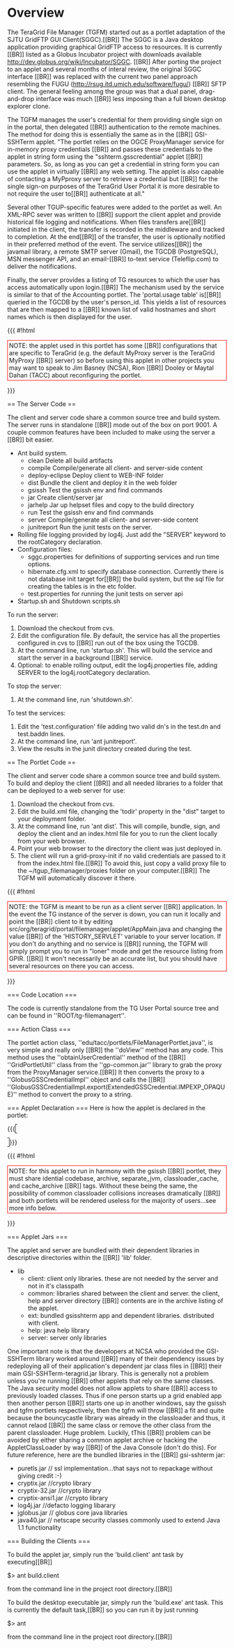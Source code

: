 # Overview 

The TeraGrid File Manager (TGFM) started out as a portlet adaptation of the SJTU GridFTP GUI Client(SGGC).[[BR]]
The SGGC is a Java desktop application providing graphical GridFTP access to resources.  It is currently [[BR]]
listed as a Globus Incubator project with downloads available http://dev.globus.org/wiki/Incubator/SGGC. [[BR]]
After porting the project to an applet and several months of interal review, the original SGGC interface [[BR]]
was replaced with the current two panel approach resembling the FUGU (http://rsug.itd.umich.edu/software/fugu/) [[BR]]
SFTP client.  The general feeling among the group was that a dual panel, drag-and-drop interface was much [[BR]]
less imposing than a full blown desktop explorer clone.

The TGFM manages the user's credential for them providing single sign on in the portal, then delegated [[BR]]
authentication to the remote machines.  The method for doing this is essentially the same as in the [[BR]]
GSI-SSHTerm applet.  "The portlet relies on the OGCE ProxyManager service for in-memory proxy credentials [[BR]]
and passes these credentials to the applet in string form using the "sshterm.gsscredential" applet [[BR]]
parameters.  So, as long as you can get a credential in string form you can use the applet in virtually [[BR]]
any web setting.  The applet is also capable of contacting a MyPproxy server to retrieve a credential but [[BR]]
for the single sign-on purposes of the TeraGrid User Portal it is more desirable to not require the user to[[BR]]
authenticate at all."

Several other TGUP-specific features were added to the portlet as well. An XML-RPC sever was written to [[BR]]
support the client applet and provide historical file logging and notifications.  When files transfers are[[BR]] initiated in the client, the transfer is recorded in the middleware and tracked to completion.  At the end[[BR]]
of the transfer, the user is optionally notified in their preferred method of the event. The service utilizes[[BR]]
the javamail library, a remote SMTP server (Gmail), the TGCDB (PostgreSQL), MSN messenger API, and an email-[[BR]]
to-text service (Teleflip.com) to deliver the notifications.

Finally, the server provides a listing of TG resources to which the user has access automatically upon login.[[BR]]
The mechanism used by the service is similar to that of the Accounting portlet.  The 'portal.usage table' is[[BR]] queried in the TGCDB by the user's person_id.  This yields a list of resources that are then mapped to a [[BR]]
known list of valid hostnames and short names which is then displayed for the user.


{{{
#!html
<p style="border: thin solid red; padding: 3px;">NOTE: the applet used in this portlet has some [[BR]]
configurations that are specific to TeraGrid (e.g. the default MyProxy server is the TeraGrid MyProxy [[BR]]
server) so before using this applet in other projects you may want to speak to Jim Basney (NCSA), Rion [[BR]]
Dooley or Maytal Dahan (TACC) about reconfiguring the portlet.</p>
}}}


== The Server Code ==

The client and server code share a common source tree and build system.  The server runs in standalone [[BR]]
mode out of the box on port 9001.  A couple common features have been included to make using the server a [[BR]]
bit easier.  

* Ant build system.
  *  clean           Delete all build artifacts
  *  compile         Compile/generate all client- and server-side content
  *  deploy-eclipse  Deploy client to WEB-INF folder
  *  dist            Bundle the client and deploy it in the web folder
  *  gsissh          Test the gsissh env and find commands
  *  jar             Create client/server jar
  *  jarhelp         Jar up helpset files and copy to the build directory
  *  run             Test the gsissh env and find commands
  *  server          Compile/generate all client- and server-side content
  *  junitreport     Run the junit tests on the server.
* Rolling file logging provided by log4j.  Just add the "SERVER" keyword to the rootCategory declaration.
* Configuration files: 
  * sggc.properties for definitions of supporting services and run time options.
  * hibernate.cfg.xml to specify database connection. Currently there is not database init target for[[BR]]
the build system, but the sql file for creating the tables is in the etc folder.
  * test.properties for running the junit tests on server api
* Startup.sh and Shutdown scripts.sh

To run the server:

1. Download the checkout from cvs.
2. Edit the configuration file.  By default, the service has all the properties configured in cvs to [[BR]]
run out of the box using the TGCDB.
3. At the command line, run 'startup.sh'.  This will build the service and start the server in a background [[BR]]
service.  
4. Optional: to enable rolling output, edit the log4j.properties file, adding SERVER to the log4j.rootCategory declaration.

To stop the server:

1. At the command line, run 'shutdown.sh'.

To test the services:

1. Edit the 'test.configuration' file adding two valid dn's in the test.dn and test.baddn lines.
1. At the command line, run 'ant junitreport'.
1. View the results in the junit directory created during the test.


== The Portlet Code ==

The client and server code share a common source tree and build system.  To build and deploy the client [[BR]]
and all needed libraries to a folder that can be deployed to a web server for use:

1. Download the checkout from cvs.
1. Edit the build.xml file, changing the 'todir' property in the "dist" target to your deployment folder.
1. At the command line, run 'ant dist'.  This will compile, bundle, sign, and deploy the client and an index.html file for you to run the client locally from your web browser.
1. Point your web browser to the directory the client was just deployed in.
1. The client will run a grid-proxy-init if no valid credentials are passed to it from the index.html file.[[BR]]
To avoid this, just copy a valid proxy file to the ~/tgup_filemanager/proxies folder on your computer.[[BR]]
The TGFM will automatically discover it there.

{{{
#!html
<p style="border: thin solid red; padding: 3px;">NOTE: the TGFM is meant to be run as a client server [[BR]]
application.  In the event the TG instance of the server is down, you can run it locally and point the [[BR]]
client to it by editing src/org/teragrid/portal/filemanager/applet/AppMain.java and changing the value [[BR]]
of the 'HISTORY_SERVLET' variable to your server location.  If you don't do anything and no service is [[BR]]
running, the TGFM will simply prompt you to run in "loner" mode and get the resource listing from GPIR.  [[BR]]
It won't necessarily be an accurate list, but you should have several resources on there you can access.</p>
}}}

=== Code Location ===

The code is currently standalone from the TG User Portal source tree and can be found in ''ROOT/tg-filemanagert''.


=== Action Class ===

The portlet action class, ''edu/tacc/portlets/FileManagerPortlet.java'', is very simple and really only [[BR]]
the ''doView'' method has any code.  This method uses the ''obtainUserCredential'' method of the [[BR]]
''GridPortletUtil'' class from the ''gp-common.jar'' library to grab the proxy from the ProxyManager service.[[BR]]
It then converts the proxy to a ''GlobusGSSCredentialImpl'' object and calls the [[BR]]
''GlobusGSSCredentialImpl.export(ExtendedGSSCredential.IMPEXP_OPAQUE)'' method to convert the proxy to a string.


=== Applet Declaration ===
Here is how the applet is declared in the portlet:

{{{
<applet codebase="http://localhost/~dooley/TGFMRedux/" 
	code="com.sshtools.sshterm.SshTermApplet" width="900" height="700" archive="activation.jar, axis.jar, commons-codec-1.3.jar, commons-discovery.jar, commons-httpclient-3.1.jar, gms-xstream-1.1.3.jar, GSI-SSHTerm-teragrid.jar, jaxrpc.jar, jce-jdk13-120.jar, jdom.jar, jhall.jar, saaj.jar, tgfb.jar, ws-commons-util-1.0.2.jar, xmlrpc-client-3.1.jar, xmlrpc-common-3.1.jar"
	style="border-style: solid; border-width: 1; padding-left: 4; padding-right: 4; padding-top: 1; padding-bottom: 1">
<PARAM name="separate_jvm" value="true">
<PARAM name="cache_archive" value="">
<PARAM name="classloader_cache" value="false">
<PARAM name="filebrowser.gsscredential" value="value="-----BEGIN CERTIFICATE-----
MIICuzCCAaOgAwIBAgIDIDrDMA0GCSqGSIb3DQEBBQUAMGkxCzAJBgNVBAYTAlVT
MTgwNgYDVQQKEy9OYXRpb25hbCBDZW50ZXIgZm9yIFN1cGVyY29tcHV0aW5nIEFw
cGxpY2F0aW9uczEgMB4GA1UEAxMXQ2VydGlmaWNhdGlvbiBBdXRob3JpdHkwHhcN
MDcwNTI5MjAxNjU3WhcNMDcwNTI5MjIyMTU3WjBeMQswCQYDVQQGEwJVUzE4MDYG
A1UEChMvTmF0aW9uYWwgQ2VudGVyIGZvciBTdXBlcmNvbXB1dGluZyBBcHBsaWNh
dGlvbnMxFTATBgNVBAMTDEVyaWMgUm9iZXJ0czBcMA0GCSqGSIb3DQEBAQUAA0sA
MEgCQQCAAB/cmuxMri3kcpVr0/OVZrQQJ03An8ujHTlqrpGbU0nPYeCdD8c+P9ly
R4YHVFHYWnIcDn4SJw17Kv+/5xaxAgMBAAGjPzA9MA4GA1UdDwEB/wQEAwIEsDAM
BgNVHRMBAf8EAjAAMB0GA1UdDgQWBBQXX4Ovv7L9Wg9g7Q68diQdUxmy2TANBgkq
hkiG9w0BAQUFAAOCAQEAAcfdjUYZq30vhddT5iSZNvAl2eYnJ/gEQTqfGhFDyWqE
exqdUDkf2XJ3xMxCBJBTMO1cg//FrMM3LtiZiGBLd7Jmmzm8G2yMzDhZX8ZPPdG7
JbZLmQtmSbAt4y9jtT5gFnx+0UKS9cnY5PxmP3Pl45wkLI6qqjogKNTZMzDvex6s
0SNTSUQQhOnpl7PTxb9cpDnGOvy80oxzygC8m96MdmPxxd/dTsc4dmyuIhH+UEMH
E0WTTPGLNvYq5s2O2RtI2BHExDdSiY7uQFQ/N2kpba/bYK/i8sT3po8SXTF1qBYQ
W8Mlv+FSxCdwhREaRuf3Y8Lvf4c4zOFewE1WEPT/6g==
-----END CERTIFICATE-----
-----BEGIN RSA PRIVATE KEY-----
MIIBOgIBAAJBAIAAH9ya7EyuLeRylWvT85VmtBAnTcCfy6MdOWqukZtTSc9h4J0P
xz4/2XJHhgdUUdhachwOfhInDXsq/7/nFrECAwEAAQJAf80gAujgRJOomK7biATg
8WvRH0vO8yPZc+xq9pyEH1tjhVa/Rtac0xUrUZWi2gOU9LKt3xfExsyp/LPht1I0
AQIhAP9TGKnGv9nOEaTki8GB9P2yfk5Zhl8UOG1dnr8CNixBAiEAgFbOKKwjZjUh
6k2vi0MhwuNFO6cvsTwPsmBiwPMSDnECICD3i8GwJelrkB+oWts7enSfbWuUZ6Mz
Ky4D3pFvKauBAiBc+IVYSXtLa2oqRiTJCdTHTcS1tiOCjTQB0Hk5tdx6wQIhAMyg
s20Jn53WZmkFeNyLVMf0CvUzgxX+enaYkD620yA/
-----END RSA PRIVATE KEY-----
"/>
</applet>
}}}


{{{
#!html
<p style="border: thin solid red; padding: 3px;">NOTE: for this applet to run in harmony with the gsissh [[BR]]
portlet, they must share idential codebase, archive, separate_jvm, classloader_cache, and cache_archive [[BR]]
tags.  Without these being the same, the possibility of common classloader collisions increases dramatically [[BR]]
and both portlets will be rendered useless for the majority of users...see more info below.</p>
}}}

=== Applet Jars ===

The applet and server are bundled with their dependent libraries in descriptive directories within the [[BR]]
'lib' folder.

- lib
  - client: client only libraries.  these are not needed by the server and not in it's classpath
  - common: libraries shared between the client and server.  the client, help and server directory [[BR]]
contents are in the archive listing of the applet.
  - ext: bundled gsisshterm app and dependent libraries. distributed with client.
  - help: java help library
  - server: server only libraries


One important note is that the developers at NCSA who provided the GSI-SSHTerm library worked around [[BR]]
many of their dependency issues by redeploying all of their application's dependent jar class files in [[BR]]
their main GSI-SSHTerm-teragrid.jar library.  This is generally not a problem unless you're running [[BR]]
other applets that rely on the same classes.  The Java security model does not allow applets to share [[BR]]
access to previously loaded classes.  Thus if one person starts up a grid enabled app then another person [[BR]]
starts one up in another windows, say the gsissh and tgfm portlets respectively, then the tgfm will throw [[BR]]
a fit and quite because the bouncycastle library was already in the classloader and thus, it cannot relaod [[BR]]
the same class or remove the other class from the parent classloader.  Huge problem.  Luckily, tThis [[BR]]
problem can be avoided by either sharing a common applet archive or hacking the AppletClassLoader by way [[BR]]
of the Java Console (don't do this). For future reference, here are the bundled libraries in the [[BR]]
gsi-sshterm jar: </p>

 * puretls.jar // ssl implementation...that says not to repackage without giving credit :-)
 * cryptix.jar //crypto library
 * cryptix-32.jar //crypto library
 * cryptix-ansi1.jar //crypto library
 * log4j.jar //defacto logging libarary
 * jglobus.jar // globus core java libraries
 * java40.jar // netscape security classes commonly used to extend Java 1.1 functionality
 
 
=== Building the Clients ===
 
To build the applet jar, simply run the 'build.client' ant task by executing[[BR]]
 
$> ant build.client 
 
from the command line in the project root directory.[[BR]]
 
To build the desktop executable jar, simply run the 'build.exe' ant task. This is currently the default task,[[BR]]
so you can run it by just running
 
$> ant 
 
from the command line in the project root directory.[[BR]]
